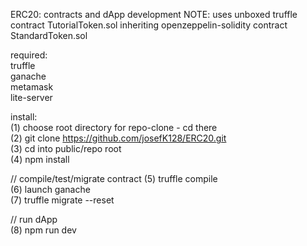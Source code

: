 ERC20: contracts and dApp development 
NOTE: uses unboxed truffle contract TutorialToken.sol inheriting
openzeppelin-solidity contract StandardToken.sol
  
required:    
truffle    
ganache  
metamask  
lite-server  
  
install:  
(1) choose root directory for repo-clone - cd there  
(2) git clone https://github.com/josefK128/ERC20.git    
(3) cd into public/repo root    
(4) npm install    
  
// compile/test/migrate contract 
(5) truffle compile  
(6) launch ganache  
(7) truffle migrate --reset  
  
// run dApp  
(8) npm run dev
